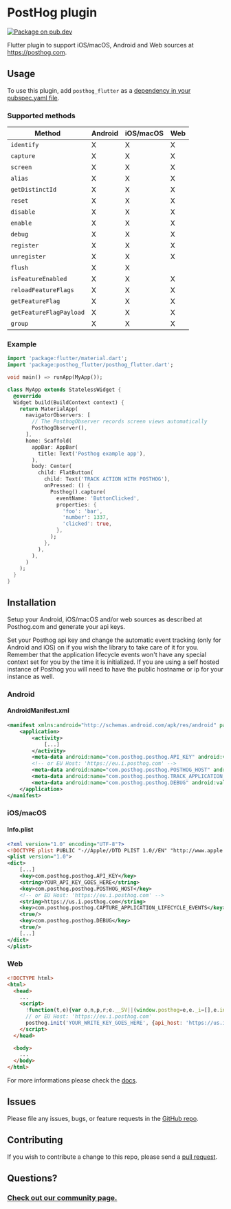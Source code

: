 # PostHog plugin

[![Package on pub.dev][pubdev_badge]][pubdev_link]

Flutter plugin to support iOS/macOS, Android and Web sources at https://posthog.com.

## Usage

To use this plugin, add `posthog_flutter` as a [dependency in your pubspec.yaml file](https://pub.dev/packages/posthog_flutter/install).

### Supported methods

| Method                    | Android | iOS/macOS | Web |
| ------------------------- | ------- | --------- | --- |
| `identify`                | X       | X         | X   |
| `capture`                 | X       | X         | X   |
| `screen`                  | X       | X         | X   |
| `alias`                   | X       | X         | X   |
| `getDistinctId`           | X       | X         | X   |
| `reset`                   | X       | X         | X   |
| `disable`                 | X       | X         | X   |
| `enable`                  | X       | X         | X   |
| `debug`                   | X       | X         | X   |
| `register`                | X       | X         | X   |
| `unregister`              | X       | X         | X   |
| `flush`                   | X       | X         |     |
| `isFeatureEnabled`        | X       | X         | X   |
| `reloadFeatureFlags`      | X       | X         | X   |
| `getFeatureFlag`          | X       | X         | X   |
| `getFeatureFlagPayload`   | X       | X         | X   |
| `group`                   | X       | X         | X   |

### Example

```dart
import 'package:flutter/material.dart';
import 'package:posthog_flutter/posthog_flutter.dart';

void main() => runApp(MyApp());

class MyApp extends StatelessWidget {
  @override
  Widget build(BuildContext context) {
    return MaterialApp(
      navigatorObservers: [
        // The PosthogObserver records screen views automatically
        PosthogObserver(),
      ],
      home: Scaffold(
        appBar: AppBar(
          title: Text('Posthog example app'),
        ),
        body: Center(
          child: FlatButton(
            child: Text('TRACK ACTION WITH POSTHOG'),
            onPressed: () {
              Posthog().capture(
                eventName: 'ButtonClicked',
                properties: {
                  'foo': 'bar',
                  'number': 1337,
                  'clicked': true,
                },
              );
            },
          ),
        ),
      )
    );
  }
}
```

## Installation

Setup your Android, iOS/macOS and/or web sources as described at Posthog.com and generate your api keys.

Set your Posthog api key and change the automatic event tracking (only for Android and iOS) on if you wish the library to take care of it for you.
Remember that the application lifecycle events won't have any special context set for you by the time it is initialized. If you are using a self hosted instance of Posthog you will need to have the public hostname or ip for your instance as well.

### Android

#### AndroidManifest.xml

```xml
<manifest xmlns:android="http://schemas.android.com/apk/res/android" package="com.example.posthog_flutter_example">
    <application>
        <activity>
            [...]
        </activity>
        <meta-data android:name="com.posthog.posthog.API_KEY" android:value="YOUR_API_KEY_GOES_HERE" />
        <!-- or EU Host: 'https://eu.i.posthog.com' -->
        <meta-data android:name="com.posthog.posthog.POSTHOG_HOST" android:value="https://us.i.posthog.com" />
        <meta-data android:name="com.posthog.posthog.TRACK_APPLICATION_LIFECYCLE_EVENTS" android:value="true" />
        <meta-data android:name="com.posthog.posthog.DEBUG" android:value="true" />
    </application>
</manifest>
```

### iOS/macOS

#### Info.plist

```xml
<?xml version="1.0" encoding="UTF-8"?>
<!DOCTYPE plist PUBLIC "-//Apple//DTD PLIST 1.0//EN" "http://www.apple.com/DTDs/PropertyList-1.0.dtd">
<plist version="1.0">
<dict>
	[...]
	<key>com.posthog.posthog.API_KEY</key>
	<string>YOUR_API_KEY_GOES_HERE</string>
	<key>com.posthog.posthog.POSTHOG_HOST</key>
	<!-- or EU Host: 'https://eu.i.posthog.com' -->
	<string>https://us.i.posthog.com</string>
	<key>com.posthog.posthog.CAPTURE_APPLICATION_LIFECYCLE_EVENTS</key>
	<true/>
	<key>com.posthog.posthog.DEBUG</key>
	<true/>
	[...]
</dict>
</plist>
```

### Web

```html
<!DOCTYPE html>
<html>
  <head>
    ...
    <script>
      !function(t,e){var o,n,p,r;e.__SV||(window.posthog=e,e._i=[],e.init=function(i,s,a){function g(t,e){var o=e.split(".");2==o.length&&(t=t[o[0]],e=o[1]),t[e]=function(){t.push([e].concat(Array.prototype.slice.call(arguments,0)))}}(p=t.createElement("script")).type="text/javascript",p.async=!0,p.src=s.api_host+"/static/array.js",(r=t.getElementsByTagName("script")[0]).parentNode.insertBefore(p,r);var u=e;for(void 0!==a?u=e[a]=[]:a="posthog",u.people=u.people||[],u.toString=function(t){var e="posthog";return"posthog"!==a&&(e+="."+a),t||(e+=" (stub)"),e},u.people.toString=function(){return u.toString(1)+".people (stub)"},o="capture identify alias people.set people.set_once set_config register register_once unregister opt_out_capturing has_opted_out_capturing opt_in_capturing reset isFeatureEnabled onFeatureFlags getFeatureFlag getFeatureFlagPayload reloadFeatureFlags group updateEarlyAccessFeatureEnrollment getEarlyAccessFeatures getActiveMatchingSurveys getSurveys".split(" "),n=0;n<o.length;n++)g(u,o[n]);e._i.push([i,s,a])},e.__SV=1)}(document,window.posthog||[]);
      // or EU Host: 'https://eu.i.posthog.com'
      posthog.init('YOUR_WRITE_KEY_GOES_HERE', {api_host: 'https://us.i.posthog.com'})
    </script>
  </head>

  <body>
    ...
  </body>
</html>
```

For more informations please check the [docs](https://posthog.com/docs/libraries/js).

## Issues

Please file any issues, bugs, or feature requests in the [GitHub repo](https://github.com/posthog/posthog-flutter/issues/new).

## Contributing

If you wish to contribute a change to this repo, please send a [pull request](https://github.com/posthog/posthog-flutter/pulls).

## Questions?

### [Check out our community page.](https://posthog.com/posts)

[pubdev_badge]: https://img.shields.io/pub/v/posthog_flutter
[pubdev_link]: https://pub.dev/packages/posthog_flutter
